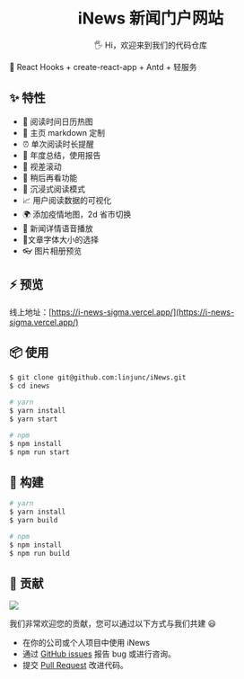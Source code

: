 <h1 align="center">iNews 新闻门户网站</h1>

<p align="center">🖐 Hi，欢迎来到我们的代码仓库</p>

📣 React Hooks + create-react-app + Antd + 轻服务 

## ✨ 特性

- 📅 阅读时间日历热图
- 🎨 主页 markdown 定制
- ⏰ 单次阅读时长提醒
- 📜 年度总结，使用报告
- 📲 视差滚动
- 📑 稍后再看功能
- 📖 沉浸式阅读模式
- 📈 用户阅读数据的可视化
- 🌍 添加疫情地图，2d 省市切换
- 📣 新闻详情语音播放
- 🔧文章字体大小的选择
- 👓 图片相册预览


## ⚡ 预览

线上地址：[https://i-news-sigma.vercel.app/](https://i-news-sigma.vercel.app/)


## 📦 使用

```bash
$ git clone git@github.com:linjunc/iNews.git
$ cd inews

# yarn
$ yarn install
$ yarn start

# npm
$ npm install
$ npm run start
```

## 🔨 构建
```bash
# yarn
$ yarn install
$ yarn build

# npm
$ npm install
$ npm run build
```

## 🤝 贡献
<a href="https://github.com/linjunc/iNews/graphs/contributors"><img src="https://contrib.rocks/image?repo=linjunc/inews" /></a>

我们非常欢迎您的贡献，您可以通过以下方式与我们共建 😃

- 在你的公司或个人项目中使用 iNews
- 通过 [GitHub issues](https://github.com/linjunc/iNews/issues) 报告 bug 或进行咨询。
- 提交 [Pull Request](https://github.com/linjunc/iNews/pulls) 改进代码。
